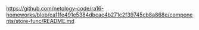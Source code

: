 https://github.com/netology-code/ra16-homeworks/blob/ca11fe491e5384dbcac4b271c2f39745cb8a868e/components/store-func/README.md

